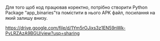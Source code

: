 Для того щоб код працював коректно, потрібно створити Python Package “app_binaries”та помістити в нього APK файл, посилання на який залишу внизу.

https://drive.google.com/file/d/1Ym5rOJixs3z1EN59nWk-PvLRZAzA9BGU/view?usp=sharing
